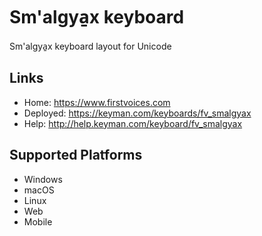Sm'algya̱x keyboard
======================

Sm'algya̱x keyboard layout for Unicode

Links
-----

 * Home:     <https://www.firstvoices.com>
 * Deployed: <https://keyman.com/keyboards/fv_smalgyax>
 * Help:     <http://help.keyman.com/keyboard/fv_smalgyax>
 
Supported Platforms
-------------------

 * Windows
 * macOS
 * Linux
 * Web
 * Mobile
